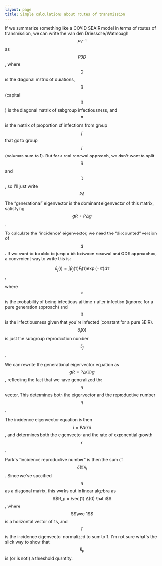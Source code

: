 ```yaml
---
layout: page
title: Simple calculations about routes of transmission
---
```


If we summarize something like a COVID SEAIR model in terms of routes of transmission, we can write the van den Driessche/Watmough $$FV^{-1}$$ as $$PBD$$, where $$D$$ is the diagonal matrix of durations, $$B$$ (capital $$β$$) is the diagonal matrix of subgroup infectiousness, and $$P$$ is the matrix of proportion of infections from group $$j$$ that go to group $$i$$ (columns sum to 1). But for a real renewal approach, we don't want to split $$B$$ and $$D$$, so I'll just write $$PΔ$$

The “generational” eigenvector is the dominant eigenvector of this matrix, satisfying $$gR = PΔg$$.

To calculate the “incidence” eigenvector, we need the “discounted” version of $$Δ$$. If we want to be able to jump a bit between renewal and ODE approaches, a convenient way to write this is:

$$δ_j(r) = \int \beta_j(\tau) F_j(\tau) \exp(-rτ) dτ$$, 

where $$F$$ is the probability of being infectious at time τ after infection (ignored for a pure generation approach) and $$β$$ is the infectiousness given that you're infected (constant for a pure SEIR). $$δ_j(0)$$ is just the subgroup reproduction number $$δ_j$$.

We can rewrite the generational eigenvector equation as  $$gR = PΔ(0)g$$, reflecting the fact that we have generalized the $$Δ$$ vector. This determines both the eigenvector and the reproductive number $$R$$.

The incidence eigenvector equation is then $$i = PΔ(r)i$$, and determines both the eigenvector and the rate of exponential growth $$r$$. 

Park's “incidence reproductive number” is then the sum of $$δ(0) i_j$$. Since we've specified $$Δ$$ as a diagonal matrix, this works out in linear algebra as $$R_p = \vec{1} Δ(0) \hat i$$, where $$\vec 1$$ is a horizontal vector of 1s, and $$\hat i$$ is the incidence eigenvector normalized to sum to 1. I'm not sure what's the slick way to show that $$R_p$$ is (or is not!) a threshold quantity.

